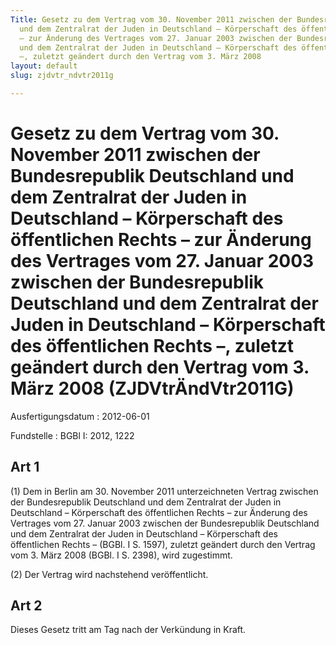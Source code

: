 ```yaml
---
Title: Gesetz zu dem Vertrag vom 30. November 2011 zwischen der Bundesrepublik Deutschland
  und dem Zentralrat der Juden in Deutschland – Körperschaft des öffentlichen Rechts
  – zur Änderung des Vertrages vom 27. Januar 2003 zwischen der Bundesrepublik Deutschland
  und dem Zentralrat der Juden in Deutschland – Körperschaft des öffentlichen Rechts
  –, zuletzt geändert durch den Vertrag vom 3. März 2008
layout: default
slug: zjdvtr_ndvtr2011g

---
```


# Gesetz zu dem Vertrag vom 30. November 2011 zwischen der Bundesrepublik Deutschland und dem Zentralrat der Juden in Deutschland – Körperschaft des öffentlichen Rechts – zur Änderung des Vertrages vom 27. Januar 2003 zwischen der Bundesrepublik Deutschland und dem Zentralrat der Juden in Deutschland – Körperschaft des öffentlichen Rechts –, zuletzt geändert durch den Vertrag vom 3. März 2008 (ZJDVtrÄndVtr2011G)

Ausfertigungsdatum
:   2012-06-01

Fundstelle
:   BGBl I: 2012, 1222


## Art 1

(1) Dem in Berlin am 30. November 2011 unterzeichneten Vertrag
zwischen der Bundesrepublik Deutschland und dem Zentralrat der Juden
in Deutschland – Körperschaft des öffentlichen Rechts – zur Änderung
des Vertrages vom 27. Januar 2003 zwischen der Bundesrepublik
Deutschland und dem Zentralrat der Juden in Deutschland – Körperschaft
des öffentlichen Rechts – (BGBl. I S. 1597), zuletzt geändert durch
den Vertrag vom 3. März 2008 (BGBl. I S. 2398), wird zugestimmt.

(2) Der Vertrag wird nachstehend veröffentlicht.


## Art 2

Dieses Gesetz tritt am Tag nach der Verkündung in Kraft.

